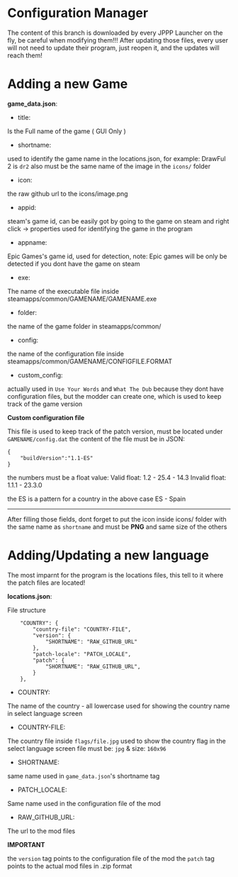 # Configuration Manager

The content of this branch is downloaded by every JPPP Launcher on the fly, be careful when modifying them!!!
After updating those files, every user will not need to update their program, just reopen it, and the updates will reach them!


# Adding a new Game

**game_data.json**:

* title: 

Is the Full name of the game ( GUI Only )

* shortname:

used to identify the game name in the locations.json, for example: DrawFul 2 is `dr2`
also must be the same name of the image in the `icons/` folder

* icon:

the raw github url to the icons/image.png

* appid:

steam's game id, can be easily got by going to the game on steam and right click -> properties
used for identifying the game in the program

* appname:

Epic Games's game id, used for detection, note: Epic games will be only be detected if you dont have the game on steam

* exe:

The name of the executable file inside steamapps/common/GAMENAME/GAMENAME.exe

* folder:

the name of the game folder in steamapps/common/

* config:

the name of the configuration file inside steamapps/common/GAMENAME/CONFIGFILE.FORMAT

* custom_config:

actually used in `Use Your Words` and `What The Dub` because they dont have configuration files,
but the modder can create one, which is used to keep track of the game version

**Custom configuration file**

This file is used to keep track of the patch version, must be located under `GAMENAME/config.dat`
the content of the file must be in JSON:

```
{
    "buildVersion":"1.1-ES"
}
```

the numbers must be a float value:
Valid float: 1.2 - 25.4 - 14.3
Invalid float: 1.1.1 - 23.3.0

the ES is a pattern for a country in the above case ES - Spain

----

After filling those fields, dont forget to put the icon inside icons/ folder with the same name as `shortname` and must be **PNG** and same size of the others

# Adding/Updating a new language

The most imparnt for the program is the locations files, this tell to it where the patch files are located!

**locations.json**:

File structure
```
    "COUNTRY": {
        "country-file": "COUNTRY-FILE",
        "version": {
            "SHORTNAME": "RAW_GITHUB_URL"
        },
        "patch-locale": "PATCH_LOCALE",
        "patch": {
            "SHORTNAME": "RAW_GITHUB_URL",
        }
    },
```

* COUNTRY:

The name of the country - all lowercase
used for showing the country name in select language screen

* COUNTRY-FILE:

The country file inside `flags/file.jpg`
used to show the country flag in the select language screen
file must be: `jpg` & size: `160x96`


* SHORTNAME:

same name used in `game_data.json`'s shortname tag

* PATCH_LOCALE:

Same name used in the configuration file of the mod

* RAW_GITHUB_URL:

The url to the mod files

**IMPORTANT**

the `version` tag points to the configuration file of the mod
the `patch` tag points to the actual mod files in .zip format  